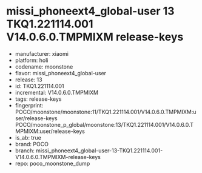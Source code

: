 # missi_phoneext4_global-user 13 TKQ1.221114.001 V14.0.6.0.TMPMIXM release-keys
- manufacturer: xiaomi
- platform: holi
- codename: moonstone
- flavor: missi_phoneext4_global-user
- release: 13
- id: TKQ1.221114.001
- incremental: V14.0.6.0.TMPMIXM
- tags: release-keys
- fingerprint: POCO/moonstone/moonstone:11/TKQ1.221114.001/V14.0.6.0.TMPMIXM:user/release-keys
POCO/moonstone_p_global/moonstone:13/TKQ1.221114.001/V14.0.6.0.TMPMIXM:user/release-keys
- is_ab: true
- brand: POCO
- branch: missi_phoneext4_global-user-13-TKQ1.221114.001-V14.0.6.0.TMPMIXM-release-keys
- repo: poco_moonstone_dump
